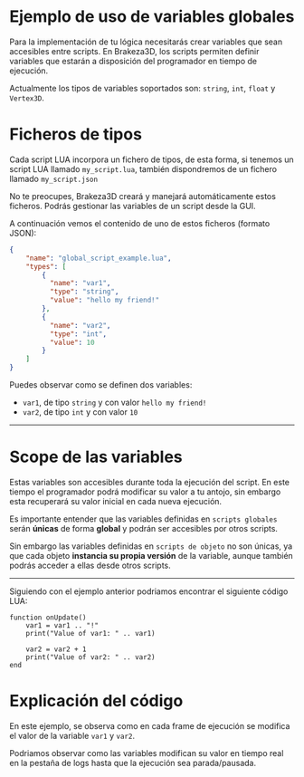 # Ejemplo de uso de variables globales

Para la implementación de tu lógica necesitarás crear variables que sean accesibles entre scripts. En Brakeza3D, los scripts permiten definir variables que estarán a disposición del programador
en tiempo de ejecución.

Actualmente los tipos de variables soportados son: `string`, `int`, `float` y `Vertex3D`.

# Ficheros de tipos

Cada script LUA incorpora un fichero de tipos, de esta forma, si tenemos un script LUA llamado `my_script.lua`, también dispondremos de un fichero llamado `my_script.json`

No te preocupes, Brakeza3D creará y manejará automáticamente estos ficheros. Podrás gestionar las variables de un script desde la GUI.

A continuación vemos el contenido de uno de estos ficheros (formato JSON):

```json
{
	"name":	"global_script_example.lua",
	"types": [
        {
          "name": "var1",
          "type": "string",
          "value": "hello my friend!"
        },
        {
          "name": "var2",
          "type": "int",
          "value": 10
        }      
    ]
}

```

Puedes observar como se definen dos variables:
- `var1`, de tipo `string` y con valor `hello my friend!`
- `var2`, de tipo `int` y con valor `10`

---

# Scope de las variables

Estas variables son accesibles durante toda la ejecución del script. En este tiempo el programador podrá modificar su valor a tu antojo, sin embargo esta recuperará su valor inicial en cada nueva ejecución.

Es importante entender que las variables definidas en `scripts globales` serán **únicas** de forma **global** y podrán ser accesibles por otros scripts.

Sin embargo las variables definidas en `scripts de objeto` no son únicas, ya que cada objeto **instancia su propia versión** de la variable, aunque también podrás acceder a ellas desde otros scripts.



---

Siguiendo con el ejemplo anterior podriamos encontrar el siguiente código LUA:

```
function onUpdate()
    var1 = var1 .. "!"
    print("Value of var1: " .. var1)

    var2 = var2 + 1
    print("Value of var2: " .. var2)
end

```

# Explicación del código

En este ejemplo, se observa como en cada frame de ejecución se modifica el valor de la variable `var1` y `var2`.

Podriamos observar como las variables modifican su valor en tiempo real en la pestaña de logs hasta que la ejecución sea parada/pausada.

